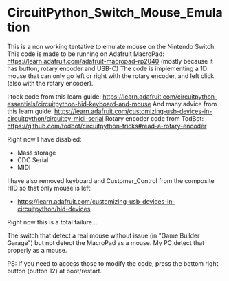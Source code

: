 # CircuitPython_Switch_Mouse_Emulation

This is a non working tentative to emulate mouse on the Nintendo Switch.
This code is made to be running on Adafruit MacroPad: https://learn.adafruit.com/adafruit-macropad-rp2040 (mostly because it has button, rotary encoder and USB-C)
The code is implementing a 1D mouse that can only go left or right with the rotary encoder, and left click (also with the rotary encoder).

I took code from this learn guide: https://learn.adafruit.com/circuitpython-essentials/circuitpython-hid-keyboard-and-mouse
And many advice from this learn guide: https://learn.adafruit.com/customizing-usb-devices-in-circuitpython/circuitpy-midi-serial
Rotary encoder code from TodBot: https://github.com/todbot/circuitpython-tricks#read-a-rotary-encoder

Right now I have disabled:
* Mass storage
* CDC Serial
* MIDI

I have also removed keyboard and Customer_Control from the composite HID so that only mouse is left:
* https://learn.adafruit.com/customizing-usb-devices-in-circuitpython/hid-devices

Right now this is a total failure...

The switch that detect a real mouse without issue (in "Game Builder Garage") but not detect the MacroPad as a mouse.
My PC detect that properly as a mouse.

PS: If you need to access those to modify the code, press the bottom right button (button 12) at boot/restart.

